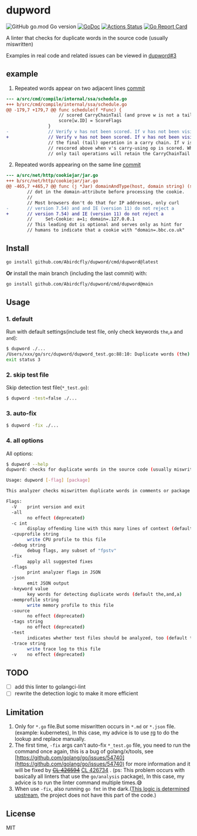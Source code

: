 # dupword

![GitHub go.mod Go version](https://img.shields.io/github/go-mod/go-version/Abirdcfly/dupword?style=flat-square)
[![GoDoc](https://godoc.org/github.com/Abirdcfly/dupword?status.svg)](https://pkg.go.dev/github.com/Abirdcfly/dupword)
[![Actions Status](https://github.com/Abirdcfly/dupword/actions/workflows/lint.yml/badge.svg)](https://github.com/Abirdcfly/dupword/actions)
[![Go Report Card](https://goreportcard.com/badge/github.com/Abirdcfly/dupword)](https://goreportcard.com/report/github.com/Abirdcfly/dupword)

A linter that checks for duplicate words in the source code (usually miswritten)

Examples in real code and related issues can be viewed in [dupword#3](https://github.com/Abirdcfly/dupword/issues/3)

## example

1. Repeated words appear on two adjacent lines [commit](https://github.com/golang/go/commit/d8f90ce0f8119bf593efb6fb91825de5b61fcda7)

```diff
--- a/src/cmd/compile/internal/ssa/schedule.go
+++ b/src/cmd/compile/internal/ssa/schedule.go
@@ -179,7 +179,7 @@ func schedule(f *Func) {
 					// scored CarryChainTail (and prove w is not a tail).
 					score[w.ID] = ScoreFlags
 				}
-				// Verify v has not been scored. If v has not been visited, v may be the
+				// Verify v has not been scored. If v has not been visited, v may be
 				// the final (tail) operation in a carry chain. If v is not, v will be
 				// rescored above when v's carry-using op is scored. When scoring is done,
 				// only tail operations will retain the CarryChainTail score.
```

2. Repeated words appearing on the same line [commit](https://github.com/golang/go/commit/48da729e8468b630ee003ac51cbaac595d53bec8)

```diff
--- a/src/net/http/cookiejar/jar.go
+++ b/src/net/http/cookiejar/jar.go
@@ -465,7 +465,7 @@ func (j *Jar) domainAndType(host, domain string) (string, bool, error) {
 		// dot in the domain-attribute before processing the cookie.
 		//
 		// Most browsers don't do that for IP addresses, only curl
-		// version 7.54) and and IE (version 11) do not reject a
+		// version 7.54) and IE (version 11) do not reject a
 		//     Set-Cookie: a=1; domain=.127.0.0.1
 		// This leading dot is optional and serves only as hint for
 		// humans to indicate that a cookie with "domain=.bbc.co.uk"
```

## Install

```bash
go install github.com/Abirdcfly/dupword/cmd/dupword@latest
```

**Or** install the main branch (including the last commit) with:

```bash
go install github.com/Abirdcfly/dupword/cmd/dupword@main
```

## Usage

### 1. default

Run with default settings(include test file, only check keywords `the`,`a` and `and`):

```bash
$ dupword ./...
/Users/xxx/go/src/dupword/dupword_test.go:88:10: Duplicate words (the) found
exit status 3
```

### 2. skip test file

Skip detection test file(`*_test.go`):

```bash
$ dupword -test=false ./...
```

### 3. auto-fix

```bash
$ dupword -fix ./...
```

### 4. all options

All options:

```bash
$ dupword --help
dupword: checks for duplicate words in the source code (usually miswritten)

Usage: dupword [-flag] [package]

This analyzer checks miswritten duplicate words in comments or package doc or string declaration

Flags:
  -V    print version and exit
  -all
        no effect (deprecated)
  -c int
        display offending line with this many lines of context (default -1)
  -cpuprofile string
        write CPU profile to this file
  -debug string
        debug flags, any subset of "fpstv"
  -fix
        apply all suggested fixes
  -flags
        print analyzer flags in JSON
  -json
        emit JSON output
  -keyword value
        key words for detecting duplicate words (default the,and,a)
  -memprofile string
        write memory profile to this file
  -source
        no effect (deprecated)
  -tags string
        no effect (deprecated)
  -test
        indicates whether test files should be analyzed, too (default true)
  -trace string
        write trace log to this file
  -v    no effect (deprecated)
```

## TODO

- [ ] add this linter to golangci-lint
- [ ] rewrite the detection logic to make it more efficient

## Limitation

1. Only for `*.go` file.But some miswritten occurs in `*.md` or `*.json` file.(example: kubernetes), In this case, my advice is to use [rg](https://github.com/BurntSushi/ripgrep) to do the lookup and replace manually.
2. The first time, `-fix` args can't auto-fix `*_test.go` file, you need to run the command once again, this is a bug of golang/x/tools, see [https://github.com/golang/go/issues/54740](https://github.com/golang/go/issues/54740) for more information and it will be fixed by ~~[CL 426594](https://go-review.googlesource.com/c/tools/+/426594)~~ [CL 426734](https://go-review.googlesource.com/c/tools/+/426734/) . (ps: This problem occurs with basically all linters that use the `go/analysis` package), In this case, my advice is to run the linter command multiple times.:sweat_smile:
3. When use `-fix`, also running `go fmt` in the dark.([This logic is determined upstream](https://github.com/golang/tools/blob/248c34b88a4148128f89e41923498bd86f805b7d/go/analysis/internal/checker/checker.go#L424-L433), the project does not have this part of the code.)

## License

MIT
